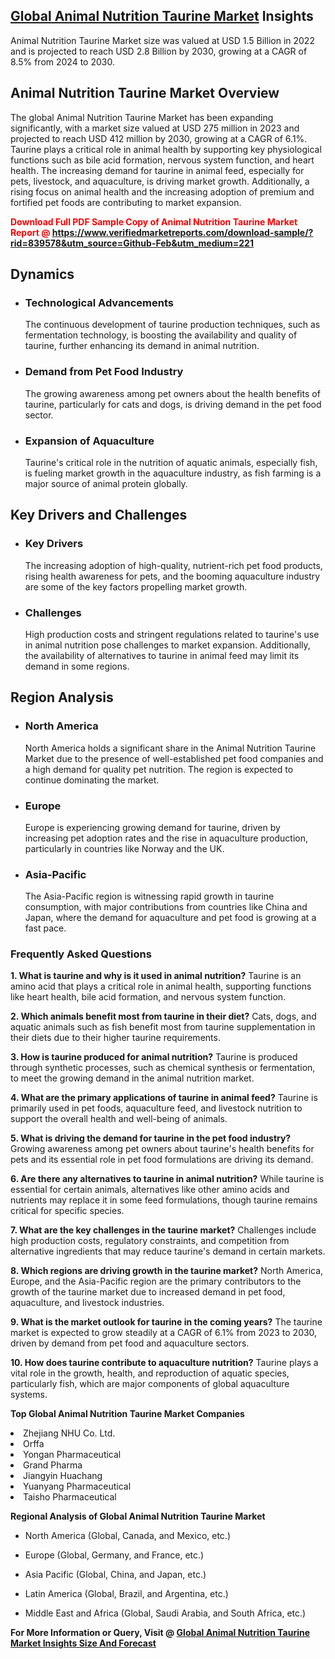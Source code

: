 <h2><a href="https://www.verifiedmarketreports.com/download-sample/?rid=839578&amp;utm_source=Github&amp;utm_medium=221" target="_blank">Global Animal Nutrition Taurine Market</a> Insights</h2><p>Animal Nutrition Taurine Market size was valued at USD 1.5 Billion in 2022 and is projected to reach USD 2.8 Billion by 2030, growing at a CAGR of 8.5% from 2024 to 2030.</p><p> <h2>Animal Nutrition Taurine Market Overview</h2> <p>The global Animal Nutrition Taurine Market has been expanding significantly, with a market size valued at USD 275 million in 2023 and projected to reach USD 412 million by 2030, growing at a CAGR of 6.1%. Taurine plays a critical role in animal health by supporting key physiological functions such as bile acid formation, nervous system function, and heart health. The increasing demand for taurine in animal feed, especially for pets, livestock, and aquaculture, is driving market growth. Additionally, a rising focus on animal health and the increasing adoption of premium and fortified pet foods are contributing to market expansion.</p> <p><strong><p><span class=""><span style="color: #ff0000;"><strong>Download Full PDF Sample Copy of Animal Nutrition Taurine Market Report</strong> @ </span><a href="https://www.verifiedmarketreports.com/download-sample/?rid=839578&amp;utm_source=Github-Feb&amp;utm_medium=221" target="_blank">https://www.verifiedmarketreports.com/download-sample/?rid=839578&amp;utm_source=Github-Feb&amp;utm_medium=221</a></span></p></strong></p> <h2>Dynamics</h2> <ul> <li><h3>Technological Advancements</h3> The continuous development of taurine production techniques, such as fermentation technology, is boosting the availability and quality of taurine, further enhancing its demand in animal nutrition.</li> <li><h3>Demand from Pet Food Industry</h3> The growing awareness among pet owners about the health benefits of taurine, particularly for cats and dogs, is driving demand in the pet food sector.</li> <li><h3>Expansion of Aquaculture</h3> Taurine's critical role in the nutrition of aquatic animals, especially fish, is fueling market growth in the aquaculture industry, as fish farming is a major source of animal protein globally.</li> </ul> <h2>Key Drivers and Challenges</h2> <ul> <li><h3>Key Drivers</h3> The increasing adoption of high-quality, nutrient-rich pet food products, rising health awareness for pets, and the booming aquaculture industry are some of the key factors propelling market growth.</li> <li><h3>Challenges</h3> High production costs and stringent regulations related to taurine's use in animal nutrition pose challenges to market expansion. Additionally, the availability of alternatives to taurine in animal feed may limit its demand in some regions.</li> </ul> <h2>Region Analysis</h2> <ul> <li><h3>North America</h3> North America holds a significant share in the Animal Nutrition Taurine Market due to the presence of well-established pet food companies and a high demand for quality pet nutrition. The region is expected to continue dominating the market.</li> <li><h3>Europe</h3> Europe is experiencing growing demand for taurine, driven by increasing pet adoption rates and the rise in aquaculture production, particularly in countries like Norway and the UK.</li> <li><h3>Asia-Pacific</h3> The Asia-Pacific region is witnessing rapid growth in taurine consumption, with major contributions from countries like China and Japan, where the demand for aquaculture and pet food is growing at a fast pace.</li> </ul> <h3>Frequently Asked Questions</h3> <p><strong>1. What is taurine and why is it used in animal nutrition?</strong> Taurine is an amino acid that plays a critical role in animal health, supporting functions like heart health, bile acid formation, and nervous system function.</p> <p><strong>2. Which animals benefit most from taurine in their diet?</strong> Cats, dogs, and aquatic animals such as fish benefit most from taurine supplementation in their diets due to their higher taurine requirements.</p> <p><strong>3. How is taurine produced for animal nutrition?</strong> Taurine is produced through synthetic processes, such as chemical synthesis or fermentation, to meet the growing demand in the animal nutrition market.</p> <p><strong>4. What are the primary applications of taurine in animal feed?</strong> Taurine is primarily used in pet foods, aquaculture feed, and livestock nutrition to support the overall health and well-being of animals.</p> <p><strong>5. What is driving the demand for taurine in the pet food industry?</strong> Growing awareness among pet owners about taurine's health benefits for pets and its essential role in pet food formulations are driving its demand.</p> <p><strong>6. Are there any alternatives to taurine in animal nutrition?</strong> While taurine is essential for certain animals, alternatives like other amino acids and nutrients may replace it in some feed formulations, though taurine remains critical for specific species.</p> <p><strong>7. What are the key challenges in the taurine market?</strong> Challenges include high production costs, regulatory constraints, and competition from alternative ingredients that may reduce taurine's demand in certain markets.</p> <p><strong>8. Which regions are driving growth in the taurine market?</strong> North America, Europe, and the Asia-Pacific region are the primary contributors to the growth of the taurine market due to increased demand in pet food, aquaculture, and livestock industries.</p> <p><strong>9. What is the market outlook for taurine in the coming years?</strong> The taurine market is expected to grow steadily at a CAGR of 6.1% from 2023 to 2030, driven by demand from pet food and aquaculture sectors.</p> <p><strong>10. How does taurine contribute to aquaculture nutrition?</strong> Taurine plays a vital role in the growth, health, and reproduction of aquatic species, particularly fish, which are major components of global aquaculture systems.</p> </p><p><strong>Top Global Animal Nutrition Taurine Market Companies</strong></p><div data-test-id=""><p><li>Zhejiang NHU Co. Ltd.</li><li> Orffa</li><li> Yongan Pharmaceutical</li><li> Grand Pharma</li><li> Jiangyin Huachang</li><li> Yuanyang Pharmaceutical</li><li> Taisho Pharmaceutical</li></p><div><strong>Regional Analysis of&nbsp;Global Animal Nutrition Taurine Market</strong></div><ul><li dir="ltr"><p dir="ltr">North America&nbsp;(Global, Canada, and Mexico, etc.)</p></li><li dir="ltr"><p dir="ltr">Europe (Global, Germany, and France, etc.)</p></li><li dir="ltr"><p dir="ltr">Asia Pacific&nbsp;(Global, China, and Japan, etc.)</p></li><li dir="ltr"><p dir="ltr">Latin America&nbsp;(Global, Brazil, and Argentina, etc.)</p></li><li dir="ltr">Middle East and Africa&nbsp;(Global, Saudi Arabia, and South Africa, etc.)</li></ul><p><strong>For More Information or Query, Visit @&nbsp;</strong><strong><a href="https://www.verifiedmarketreports.com/product/animal-nutrition-taurine-market/?utm_source=Github&amp;utm_medium=221" target="_blank">Global Animal Nutrition Taurine Market Insights Size And Forecast</a></strong></p></div>
